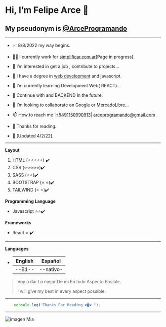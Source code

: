 #  Hi, I’m **Felipe Arce** 👋
## My pseudonym is [@ArceProgramando](https://github.com/arceprogramando) 

---
- 📈 8/8/2022 my way begins.
- 👨‍💻 I currently work for [simplificar.com.ar](https://simplificar.com.ar)[Page in progress].
- 👀 I’m interested in get a job , 
contribute to projects...
- 💎 I have a degree in [web development](https://www.coderhouse.com/certificados/637579203779c3000ed1cb30) and javascript.
- 🌱 I’m currently learning Development Web( REACT)... 
- 🚀 Continue with  and BACKEND In the future.
- 💞️ I’m looking to collaborate on Google or MercadoLibre...
- 📫 How to reach me |[+5491150990913](https://api.whatsapp.com/send/?phone=5491150990913&text=Holaa%21+me+gustaria+un+presupuesto+de+tu+trabajo+desarrollando+paginas+web+%21%21%21%21&type=phone_number&app_absent=0)| arceprogramando@gmail.com
- 🙏 Thanks for reading.

- 🧿 [Updated 4/2/22].


--- 
__Layout__
1. HTML (⭐⭐⭐⭐⭐) ✔️
1. CSS (⭐⭐⭐⭐⭐)✔️
1. SASS (⭐⭐)✔️
1. BOOTSTRAP (⭐ ⭐)✔️
1. TAILWIND (⭐ ⭐)✔️

__Programming Language__
* Javascript ⭐⭐✔️

__Frameworks__
* React ⭐ ✔️

---
__Languages__
*  |English|Español|
    |---|---|
    |--B1--|--nativo-|


>  Voy a dar Lo mejor De mi En todo Aspecto Posible. 
>
>I will give my best in every aspect possible.
---
```javascript
    console.log("Thanks For Reading ❤️🖥️❤️ ");
```


---
![imagen Mia](https://i.ibb.co/tMpmh4X/301806148-599710788464539-2088601974251784911-n.jpg)
<!---
arceprogramando/arceprogramando is a ✨ special ✨ repository because its `README.md` (this file) appears on your GitHub profile.
You can click the Preview link to take a look at your changes.
--->
